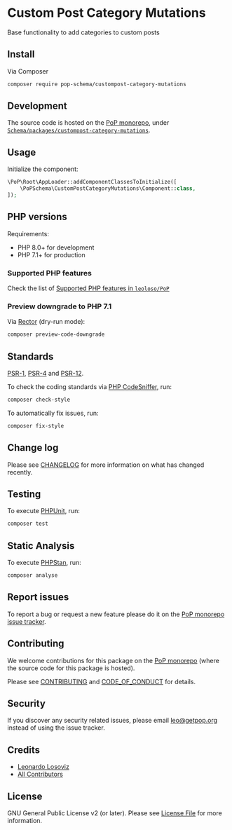 # Custom Post Category Mutations

<!--
[![Build Status][ico-travis]][link-travis]
[![Quality Score][ico-code-quality]][link-code-quality]
[![Software License][ico-license]](LICENSE.md)
[![Latest Version on Packagist][ico-version]][link-packagist]
[![Coverage Status][ico-scrutinizer]][link-scrutinizer]
[![Total Downloads][ico-downloads]][link-downloads]
-->

Base functionality to add categories to custom posts

## Install

Via Composer

``` bash
composer require pop-schema/custompost-category-mutations
```

## Development

The source code is hosted on the [PoP monorepo](https://github.com/leoloso/PoP), under [`Schema/packages/custompost-category-mutations`](https://github.com/leoloso/PoP/tree/master/layers/Schema/packages/custompost-category-mutations).

## Usage

Initialize the component:

``` php
\PoP\Root\AppLoader::addComponentClassesToInitialize([
    \PoPSchema\CustomPostCategoryMutations\Component::class,
]);
```

## PHP versions

Requirements:

- PHP 8.0+ for development
- PHP 7.1+ for production

### Supported PHP features

Check the list of [Supported PHP features in `leoloso/PoP`](https://github.com/leoloso/PoP/#supported-php-features)

### Preview downgrade to PHP 7.1

Via [Rector](https://github.com/rectorphp/rector) (dry-run mode):

```bash
composer preview-code-downgrade
```

## Standards

[PSR-1](https://www.php-fig.org/psr/psr-1), [PSR-4](https://www.php-fig.org/psr/psr-4) and [PSR-12](https://www.php-fig.org/psr/psr-12).

To check the coding standards via [PHP CodeSniffer](https://github.com/squizlabs/PHP_CodeSniffer), run:

``` bash
composer check-style
```

To automatically fix issues, run:

``` bash
composer fix-style
```

## Change log

Please see [CHANGELOG](CHANGELOG.md) for more information on what has changed recently.

## Testing

To execute [PHPUnit](https://phpunit.de/), run:

``` bash
composer test
```

## Static Analysis

To execute [PHPStan](https://github.com/phpstan/phpstan), run:

``` bash
composer analyse
```

## Report issues

To report a bug or request a new feature please do it on the [PoP monorepo issue tracker](https://github.com/leoloso/PoP/issues).

## Contributing

We welcome contributions for this package on the [PoP monorepo](https://github.com/leoloso/PoP) (where the source code for this package is hosted).

Please see [CONTRIBUTING](CONTRIBUTING.md) and [CODE_OF_CONDUCT](CODE_OF_CONDUCT.md) for details.

## Security

If you discover any security related issues, please email leo@getpop.org instead of using the issue tracker.

## Credits

- [Leonardo Losoviz][link-author]
- [All Contributors][link-contributors]

## License

GNU General Public License v2 (or later). Please see [License File](LICENSE.md) for more information.

[ico-version]: https://img.shields.io/packagist/v/pop-schema/custompost-category-mutations.svg?style=flat-square
[ico-license]: https://img.shields.io/badge/license-GPLv2-brightgreen.svg?style=flat-square
[ico-travis]: https://img.shields.io/travis/pop-schema/custompost-category-mutations/master.svg?style=flat-square
[ico-scrutinizer]: https://img.shields.io/scrutinizer/coverage/g/pop-schema/custompost-category-mutations.svg?style=flat-square
[ico-code-quality]: https://img.shields.io/scrutinizer/g/pop-schema/custompost-category-mutations.svg?style=flat-square
[ico-downloads]: https://img.shields.io/packagist/dt/pop-schema/custompost-category-mutations.svg?style=flat-square

[link-packagist]: https://packagist.org/packages/pop-schema/custompost-category-mutations
[link-travis]: https://travis-ci.org/pop-schema/custompost-category-mutations
[link-scrutinizer]: https://scrutinizer-ci.com/g/pop-schema/custompost-category-mutations/code-structure
[link-code-quality]: https://scrutinizer-ci.com/g/pop-schema/custompost-category-mutations
[link-downloads]: https://packagist.org/packages/pop-schema/custompost-category-mutations
[link-author]: https://github.com/leoloso
[link-contributors]: ../../../../../../contributors
